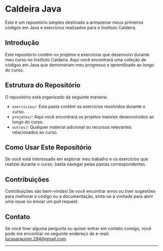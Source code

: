 # Caldeira Java

Este é um repositório simples destinado a armazenar meus primeiros códigos em Java e exercícios realizados para o Instituto Caldeira.

## Introdução

Este repositório contém os projetos e exercícios que desenvolvi durante meu curso no Instituto Caldeira. Aqui você encontrará uma coleção de códigos em Java que demonstram meu progresso e aprendizado ao longo do curso.

## Estrutura do Repositório

O repositório está organizado da seguinte maneira:

- `exercicios/`: Esta pasta contém os exercícios resolvidos durante o curso.
- `projetos/`: Aqui você encontrará os projetos maiores desenvolvidos ao longo do curso.
- `outros/`: Qualquer material adicional ou recursos relevantes relacionados ao curso.

## Como Usar Este Repositório

Se você está interessado em explorar meu trabalho e os exercícios que realizei durante o curso, basta navegar pelas pastas correspondentes.

## Contribuições

Contribuições são bem-vindas! Se você encontrar erros ou tiver sugestões para melhorar o código ou a documentação, sinta-se à vontade para abrir uma issue ou enviar um pull request.

## Contato

Se você tiver alguma pergunta ou quiser entrar em contato comigo, você pode me encontrar no seguinte endereço de e-mail: [lucasaraujom.294@gmail.com](mailto:lucasaraujom.294@gmail.com).

---